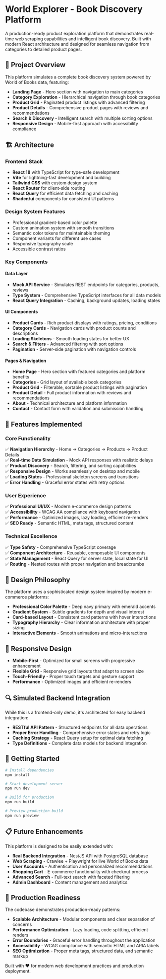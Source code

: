 # World Explorer - Book Discovery Platform

A production-ready product exploration platform that demonstrates real-time web scraping capabilities and intelligent book discovery. Built with modern React architecture and designed for seamless navigation from categories to detailed product pages.

## 🎯 Project Overview

This platform simulates a complete book discovery system powered by World of Books data, featuring:

- **Landing Page** - Hero section with navigation to main categories
- **Category Exploration** - Hierarchical navigation through book categories  
- **Product Grid** - Paginated product listings with advanced filtering
- **Product Details** - Comprehensive product pages with reviews and recommendations
- **Search & Discovery** - Intelligent search with multiple sorting options
- **Responsive Design** - Mobile-first approach with accessibility compliance

## 🏗️ Architecture

### Frontend Stack
- **React 18** with TypeScript for type-safe development
- **Vite** for lightning-fast development and building
- **Tailwind CSS** with custom design system
- **React Router** for client-side routing
- **React Query** for efficient data fetching and caching
- **Shadcn/ui** components for consistent UI patterns

### Design System Features
- Professional gradient-based color palette
- Custom animation system with smooth transitions  
- Semantic color tokens for maintainable theming
- Component variants for different use cases
- Responsive typography scale
- Accessible contrast ratios

### Key Components

#### Data Layer
- **Mock API Service** - Simulates REST endpoints for categories, products, reviews
- **Type System** - Comprehensive TypeScript interfaces for all data models
- **React Query Integration** - Caching, background updates, loading states

#### UI Components
- **Product Cards** - Rich product displays with ratings, pricing, conditions
- **Category Cards** - Navigation cards with product counts and descriptions
- **Loading Skeletons** - Smooth loading states for better UX
- **Search & Filters** - Advanced filtering with sort options
- **Pagination** - Server-side pagination with navigation controls

#### Pages & Navigation
- **Home Page** - Hero section with featured categories and platform benefits
- **Categories** - Grid layout of available book categories
- **Product Grid** - Filterable, sortable product listings with pagination
- **Product Detail** - Full product information with reviews and recommendations
- **About** - Technical architecture and platform information
- **Contact** - Contact form with validation and submission handling

## 🚀 Features Implemented

### Core Functionality
✅ **Navigation Hierarchy** - Home → Categories → Products → Product Details  
✅ **Real-time Data Simulation** - Mock API responses with realistic delays  
✅ **Product Discovery** - Search, filtering, and sorting capabilities  
✅ **Responsive Design** - Works seamlessly on desktop and mobile  
✅ **Loading States** - Professional skeleton screens and transitions  
✅ **Error Handling** - Graceful error states with retry options  

### User Experience
✅ **Professional UI/UX** - Modern e-commerce design patterns  
✅ **Accessibility** - WCAG AA compliance with keyboard navigation  
✅ **Performance** - Optimized images, lazy loading, efficient re-renders  
✅ **SEO Ready** - Semantic HTML, meta tags, structured content  

### Technical Excellence  
✅ **Type Safety** - Comprehensive TypeScript coverage  
✅ **Component Architecture** - Reusable, composable UI components  
✅ **State Management** - React Query for server state, local state for UI  
✅ **Routing** - Nested routes with proper navigation and breadcrumbs  

## 🎨 Design Philosophy

The platform uses a sophisticated design system inspired by modern e-commerce platforms:

- **Professional Color Palette** - Deep navy primary with emerald accents
- **Gradient System** - Subtle gradients for depth and visual interest  
- **Card-based Layout** - Consistent card patterns with hover interactions
- **Typography Hierarchy** - Clear information architecture with proper sizing
- **Interactive Elements** - Smooth animations and micro-interactions

## 📱 Responsive Design

- **Mobile-First** - Optimized for small screens with progressive enhancement
- **Flexible Grid** - Responsive grid layouts that adapt to screen size  
- **Touch-Friendly** - Proper touch targets and gesture support
- **Performance** - Optimized images and efficient re-renders

## 🔍 Simulated Backend Integration

While this is a frontend-only demo, it's architected for easy backend integration:

- **RESTful API Pattern** - Structured endpoints for all data operations
- **Proper Error Handling** - Comprehensive error states and retry logic
- **Caching Strategy** - React Query setup for optimal data fetching
- **Type Definitions** - Complete data models for backend integration

## 🚦 Getting Started

```bash
# Install dependencies
npm install

# Start development server
npm run dev

# Build for production  
npm run build

# Preview production build
npm run preview
```

## 📋 Future Enhancements

This platform is designed to be easily extended with:

- **Real Backend Integration** - NestJS API with PostgreSQL database
- **Web Scraping** - Crawlee + Playwright for live World of Books data
- **User Accounts** - Authentication and personalized recommendations
- **Shopping Cart** - E-commerce functionality with checkout process
- **Advanced Search** - Full-text search with faceted filtering
- **Admin Dashboard** - Content management and analytics

## 🎯 Production Readiness

The codebase demonstrates production-ready patterns:

- **Scalable Architecture** - Modular components and clear separation of concerns
- **Performance Optimization** - Lazy loading, code splitting, efficient renders
- **Error Boundaries** - Graceful error handling throughout the application
- **Accessibility** - WCAG compliance with semantic HTML and ARIA labels
- **SEO Optimization** - Proper meta tags, structured data, and semantic markup

Built with ❤️ for modern web development practices and production deployment.